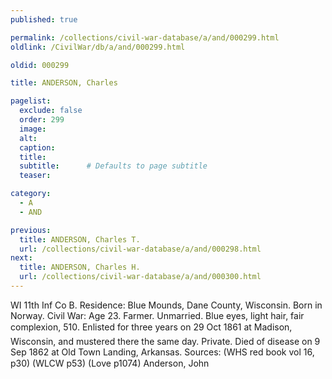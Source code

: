 ```yaml
---
published: true

permalink: /collections/civil-war-database/a/and/000299.html
oldlink: /CivilWar/db/a/and/000299.html

oldid: 000299

title: ANDERSON, Charles

pagelist:
  exclude: false
  order: 299
  image: 
  alt:
  caption:
  title:
  subtitle:      # Defaults to page subtitle
  teaser:

category: 
  - A 
  - AND

previous:
  title: ANDERSON, Charles T.
  url: /collections/civil-war-database/a/and/000298.html  
next:
  title: ANDERSON, Charles H.
  url: /collections/civil-war-database/a/and/000300.html   
---
```

WI 11th Inf Co B. Residence: Blue Mounds, Dane County, Wisconsin. Born in Norway. Civil War: Age 23. Farmer. Unmarried. Blue eyes, light hair, fair complexion, 5&#146;10&#148;. Enlisted for three years on 29 Oct 1861 at Madison, Wisconsin, and mustered there the same day. Private. Died of disease on 9 Sep 1862 at Old Town Landing, Arkansas. Sources: (WHS red book vol 16, p30) (WLCW p53) (Love p1074) &#147;Anderson, John&#148;